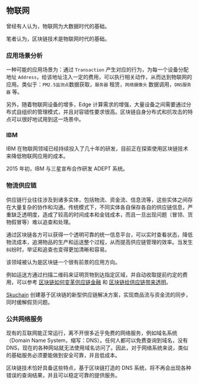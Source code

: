 ## 物联网
曾经有人认为，物联网为大数据时代的基础。

笔者认为，区块链技术是物联网时代的基础。

### 应用场景分析
一种可能的应用场景为：通过 `Transaction` 产生对应的行为，为每一个设备分配地址 `Address`，给该地址注入一定的费用，可以执行相关动作，从而达到物联网的应用。类似于：`PM2.5监测点`数据获取，`服务器` 租赁，`网络摄像头` 数据调用，`DNS服务器` 等。

另外，随着物联网设备的增多，Edge 计算需求的增强，大量设备之间需要通过分布式自组织的管理模式，并且对容错性要求很高。区块链自身分布式和抗攻击的特点可以很好地试用到这一场景中。

### IBM
IBM 在物联网领域已经持续投入了几十年的研发，目前正在探索使用区块链技术来降低物联网应用的成本。

2015 年初，IBM 与三星宣布合作研发 ADEPT 系统。

### 物流供应链
供应链行业往往涉及到诸多实体，包括物流、资金流、信息流等，这些实体之间存在大量复杂的协作和沟通。传统模式下，不同实体各自保存各自的供应链信息，严重缺乏透明度，造成了较高的时间成本和金钱成本，而且一旦出现问题（冒领、货物假冒等）难以追查和处理。

通过区块链各方可以获得一个透明可靠的统一信息平台，可以实时查看状态，降低物流成本，追溯物品的生产和运送整个过程，从而提高供应链管理的效率。当发生纠纷时，举证和追查也变得更加清晰和容易。

该领域被认为是区块链一个很有前景的应用方向。

例如运送方通过扫描二维码来证明货物到达指定区域，并自动收取提前约定的费用，可以参考 [区块链如何变革供应链金融](https://www.gtnews.com/articles/how-blockchain-can-transform-supply-chain-finance/) 和 [区块链给供应链带来透明](https://www.businessoffashion.com/community/voices/discussions/does-made-in-matter/op-ed-blockchain-can-bring-transparency-to-supply-chains)。

[Skuchain]() 创建基于区块链的新型供应链解决方案，实现商品流与资金流的同步，同时缓解假货问题。


### 公共网络服务
现有的互联网能正常运行，离不开很多近乎免费的网络服务，例如域名系统（Domain Name System，缩写：DNS）。任何人都可以免费查询到域名，没有 DNS，现在的各种网站就无法使用域名访问了。因此，对于网络系统来说，类似的基础服务必须要能做到安全可靠，并且低成本。

区块链技术恰好具备这些特点，基于区块链打造的 DNS 系统，将不再会出现各种错误的查询结果，并且可以稳定可靠的提供服务。
